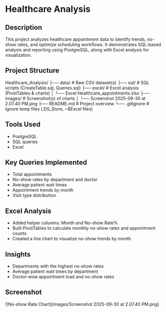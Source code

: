 # Healthcare Analysis

## Description
This project analyzes healthcare appointment data to identify trends, no-show rates, and optimize scheduling workflows. It demonstrates SQL-based analysis and reporting using PostgreSQL, along with Excel analysis for visualization.

## Project Structure
Healthcare_Analysis/
├── data/                         # Raw CSV dataset(s)
├── sql/                          # SQL scripts (CreateTable.sql, Queries.sql)
├── excel/                        # Excel analysis (PivotTables & charts)
│   └── Excel Healthcare_appointments.xlsx
├── images/                       # Screenshot(s) of charts
│   └── Screenshot 2025-09-30 at 2.07.40 PM.png
├── README.md                      # Project overview
└── .gitignore                     # Ignore temp files (.DS_Store, ~$Excel files)

## Tools Used
- PostgreSQL
- SQL queries
- Excel

## Key Queries Implemented
- Total appointments
- No-show rates by department and doctor
- Average patient wait times
- Appointment trends by month
- Visit type distribution

## Excel Analysis
- Added helper columns: Month and No-show Rate%
- Built PivotTables to calculate monthly no-show rates and appointment counts
- Created a line chart to visualize no-show trends by month

## Insights
- Departments with the highest no-show rates
- Average patient wait times by department
- Doctor-wise appointment load and no-show rates

## Screenshot
![No-show Rate Chart](images/Screenshot 2025-09-30 at 2.07.40 PM.png)
